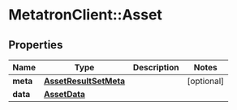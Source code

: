 # MetatronClient::Asset

## Properties
Name | Type | Description | Notes
------------ | ------------- | ------------- | -------------
**meta** | [**AssetResultSetMeta**](AssetResultSetMeta.md) |  | [optional] 
**data** | [**AssetData**](AssetData.md) |  | 


